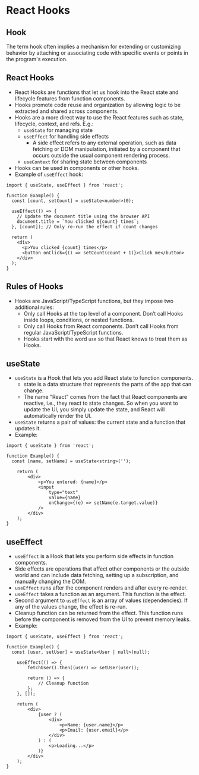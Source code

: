 # React Hooks

## Hook
The term hook often implies a mechanism for extending or customizing behavior by attaching or associating code with specific events or points in the program's execution.

## React Hooks
- React Hooks are functions that let us hook into the React state and lifecycle features from function components. 
- Hooks promote code reuse and organization by allowing logic to be extracted and shared across components.
- Hooks are a more direct way to use the React features such as state, lifecycle, context, and refs. E.g.:
    - `useState` for managing state
    - `useEffect` for handling side effects
      - A side effect refers to any external operation, such as data fetching or DOM manipulation, initiated by a component that occurs outside the usual component rendering process.
    - `useContext` for sharing state between components
- Hooks can be used in components or other hooks.
- Example of `useEffect` hook:
```tsx
import { useState, useEffect } from 'react';

function Example() {
  const [count, setCount] = useState<number>(0);

  useEffect(() => {
    // Update the document title using the browser API
    document.title = `You clicked ${count} times`;
  }, [count]); // Only re-run the effect if count changes

  return (
    <div>
      <p>You clicked {count} times</p>
      <button onClick={() => setCount(count + 1)}>Click me</button>
    </div>
  );
}
```

## Rules of Hooks
- Hooks are JavaScript/TypeScript functions, but they impose two additional rules:
    - Only call Hooks at the top level of a component. Don’t call Hooks inside loops, conditions, or nested functions.
    - Only call Hooks from React components. Don’t call Hooks from regular JavaScript/TypeScript functions.
    - Hooks start with the word `use` so that React knows to treat them as Hooks.

## useState
- `useState` is a Hook that lets you add React state to function components.
  - state is a data structure that represents the parts of the app that can change.
  - The name "React" comes from the fact that React components are reactive, i.e., they react to state changes. So when you want to update the UI, you simply update the state, and React will automatically render the UI.
- `useState` returns a pair of values: the current state and a function that updates it.
- Example:
```tsx
import { useState } from 'react';

function Example() {
  const [name, setName] = useState<string>('');

    return (
        <div>
            <p>You entered: {name}</p>
            <input
                type="text"
                value={name}
                onChange={(e) => setName(e.target.value)}
            />
        </div>
    );
}
```

## useEffect
- `useEffect` is a Hook that lets you perform side effects in function components.
- Side effects are operations that affect other components or the outside world and can include data fetching, setting up a subscription, and manually changing the DOM.
- `useEffect` runs after the component renders and after every re-render.
- `useEffect` takes a function as an argument. This function is the effect.
- Second argument to `useEffect` is an array of values (dependencies). If any of the values change, the effect is re-run.
- Cleanup function can be returned from the effect. This function runs before the component is removed from the UI to prevent memory leaks.
- Example:
```tsx
import { useState, useEffect } from 'react';

function Example() {
  const [user, setUser] = useState<User | null>(null);

    useEffect(() => {
        fetchUser().then((user) => setUser(user));
        
        return () => {
            // Cleanup function
        };
    }, []);

    return (
        <div>
            {user ? (
                <div>
                    <p>Name: {user.name}</p>
                    <p>Email: {user.email}</p>
                </div>
            ) : (
                <p>Loading...</p>
            )}
        </div>
    );
}
```
